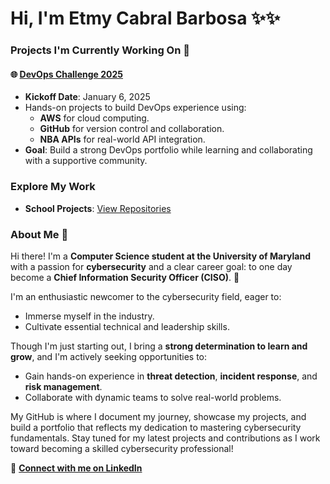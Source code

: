 # Hi, I'm Etmy Cabral Barbosa ✨✨

### Projects I'm Currently Working On 🚀
#### 🌐 [DevOps Challenge 2025](https://github.com/Etmy03/devops-challenge-2025)
- **Kickoff Date**: January 6, 2025
- Hands-on projects to build DevOps experience using:
  - **AWS** for cloud computing.
  - **GitHub** for version control and collaboration.
  - **NBA APIs** for real-world API integration.
- **Goal**: Build a strong DevOps portfolio while learning and collaborating with a supportive community.


### Explore My Work
- **School Projects**: [View Repositories](https://github.com/Etmy03?tab=repositories&q=school)
<!--
- [Portfolio Website](https://github.com/Etmy03/personal-portfolio)
- **Cybersecurity**: [View Repositories](https://github.com/Etmy03?tab=repositories&q=cyber)
- **Cryptography**: [View Repositories](https://github.com/Etmy03?tab=repositories&q=crypto)
- **Personal Projects**: [View Repositories](https://github.com/Etmy03?tab=repositories&q=personal)
-->

### About Me 👋

Hi there! I'm a **Computer Science student at the University of Maryland** with a passion for **cybersecurity** and a clear career goal: to one day become a **Chief Information Security Officer (CISO)**. 🚀

I'm an enthusiastic newcomer to the cybersecurity field, eager to:
- Immerse myself in the industry.
- Cultivate essential technical and leadership skills.

Though I'm just starting out, I bring a **strong determination to learn and grow**, and I'm actively seeking opportunities to:
- Gain hands-on experience in **threat detection**, **incident response**, and **risk management**.
- Collaborate with dynamic teams to solve real-world problems.

My GitHub is where I document my journey, showcase my projects, and build a portfolio that reflects my dedication to mastering cybersecurity fundamentals. Stay tuned for my latest projects and contributions as I work toward becoming a skilled cybersecurity professional!

🔗 **[Connect with me on LinkedIn](https://www.linkedin.com/in/etmybarbosa/)**  


<!--
**Etmy03/Etmy03** is a ✨ _special_ ✨ repository because its `README.md` (this file) appears on your GitHub profile.

Here are some ideas to get you started:

- 🔭 I’m currently working on ...
- 🌱 I’m currently learning ...
- 👯 I’m looking to collaborate on ...
- 🤔 I’m looking for help with ...
- 💬 Ask me about ...
- 📫 How to reach me: ...
- 😄 Pronouns: ...
- ⚡ Fun fact: ...
-->
